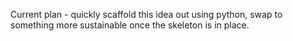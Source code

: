 Current plan - quickly scaffold this idea out using python, swap to something
more sustainable once the skeleton is in place.
